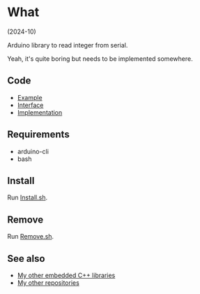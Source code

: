 # What

(2024-10)

Arduino library to read integer from serial.

Yeah, it's quite boring but needs to be implemented somewhere.

## Code

* [Example][Example]
* [Interface][Interface]
* [Implementation][Implementation]


## Requirements

  * arduino-cli
  * bash


## Install

Run [Install.sh](Install.sh).


## Remove

Run [Remove.sh](Remove.sh).


## See also

* [My other embedded C++ libraries](https://github.com/martin-eden/Embedded_Crafts/tree/master/Parts)
* [My other repositories](https://github.com/martin-eden/contents)

[Example]: examples/me_ReadInteger/me_ReadInteger.ino
[Interface]: src/me_ReadInteger.h
[Implementation]: src/me_ReadInteger.cpp
